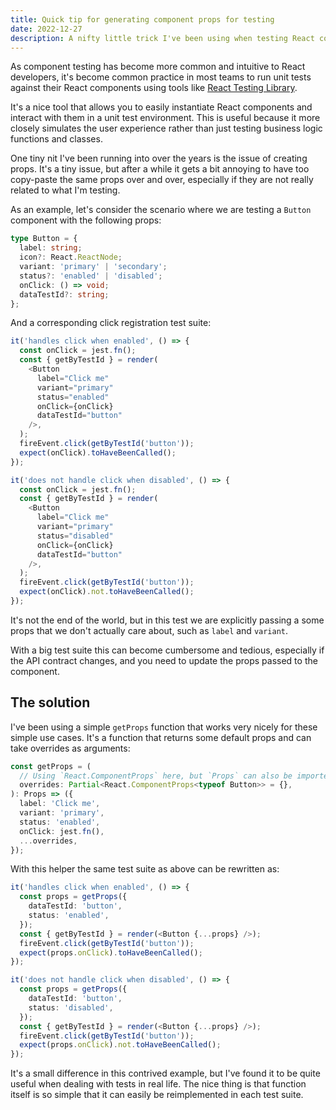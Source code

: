 ```yaml
---
title: Quick tip for generating component props for testing
date: 2022-12-27
description: A nifty little trick I've been using when testing React components
---
```


As component testing has become more common and intuitive to React developers, it's become common practice in most teams to run unit tests against their React components using tools like [React Testing Library](https://testing-library.com/docs/react-testing-library/intro).

It's a nice tool that allows you to easily instantiate React components and interact with them in a unit test environment. This is useful because it more closely simulates the user experience rather than just testing business logic functions and classes.

One tiny nit I've been running into over the years is the issue of creating props. It's a tiny issue, but after a while it gets a bit annoying to have too copy-paste the same props over and over, especially if they are not really related to what I'm testing.

As an example, let's consider the scenario where we are testing a `Button` component with the following props:

```typescript
type Button = {
  label: string;
  icon?: React.ReactNode;
  variant: 'primary' | 'secondary';
  status?: 'enabled' | 'disabled';
  onClick: () => void;
  dataTestId?: string;
};
```

And a corresponding click registration test suite:

```typescript
it('handles click when enabled', () => {
  const onClick = jest.fn();
  const { getByTestId } = render(
    <Button
      label="Click me"
      variant="primary"
      status="enabled"
      onClick={onClick}
      dataTestId="button"
    />,
  );
  fireEvent.click(getByTestId('button'));
  expect(onClick).toHaveBeenCalled();
});

it('does not handle click when disabled', () => {
  const onClick = jest.fn();
  const { getByTestId } = render(
    <Button
      label="Click me"
      variant="primary"
      status="disabled"
      onClick={onClick}
      dataTestId="button"
    />,
  );
  fireEvent.click(getByTestId('button'));
  expect(onClick).not.toHaveBeenCalled();
});
```

It's not the end of the world, but in this test we are explicitly passing a some props that we don't actually care about, such as `label` and `variant`.

With a big test suite this can become cumbersome and tedious, especially if the API contract changes, and you need to update the props passed to the component.

## The solution

I've been using a simple `getProps` function that works very nicely for these simple use cases. It's a function that returns some default props and can take overrides as arguments:

```typescript
const getProps = (
  // Using `React.ComponentProps` here, but `Props` can also be imported directly
  overrides: Partial<React.ComponentProps<typeof Button>> = {},
): Props => ({
  label: 'Click me',
  variant: 'primary',
  status: 'enabled',
  onClick: jest.fn(),
  ...overrides,
});
```

With this helper the same test suite as above can be rewritten as:

```typescript
it('handles click when enabled', () => {
  const props = getProps({
    dataTestId: 'button',
    status: 'enabled',
  });
  const { getByTestId } = render(<Button {...props} />);
  fireEvent.click(getByTestId('button'));
  expect(props.onClick).toHaveBeenCalled();
});

it('does not handle click when disabled', () => {
  const props = getProps({
    dataTestId: 'button',
    status: 'disabled',
  });
  const { getByTestId } = render(<Button {...props} />);
  fireEvent.click(getByTestId('button'));
  expect(props.onClick).not.toHaveBeenCalled();
});
```

It's a small difference in this contrived example, but I've found it to be quite useful when dealing with tests in real life. The nice thing is that function itself is so simple that it can easily be reimplemented in each test suite.
